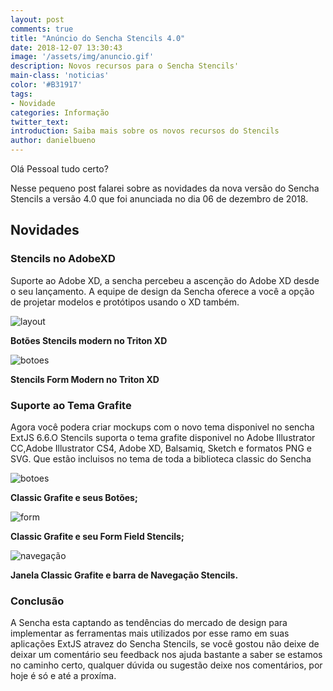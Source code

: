 ```yaml
---
layout: post
comments: true
title: "Anúncio do Sencha Stencils 4.0"
date: 2018-12-07 13:30:43
image: '/assets/img/anuncio.gif'
description: Novos recursos para o Sencha Stencils'
main-class: 'noticias'
color: '#B31917'
tags:
- Novidade
categories: Informação
twitter_text:
introduction: Saiba mais sobre os novos recursos do Stencils
author: danielbueno
---
```

Olá Pessoal tudo certo?

Nesse pequeno post falarei sobre as novidades da nova versão do Sencha Stencils a versão 4.0 que foi anunciada no dia 06 de dezembro de 2018.

## Novidades

### Stencils no AdobeXD
<p>
Suporte ao Adobe XD, a sencha percebeu a ascenção do Adobe XD desde o seu lançamento. A equipe de design da Sencha oferece a você a opção de projetar modelos e protótipos usando o XD também.</p>

<img src="https://res.cloudinary.com/dkwsuycgn/image/upload/v1564424157/stencilsadobe_zho3hz.png" title="stencils" alt="layout" class="responsive1"/> 

<b>Botões Stencils modern no Triton XD</b>

<img src="https://res.cloudinary.com/dkwsuycgn/image/upload/v1564424157/triton_modern_bqzpp5.png" title="layout button" alt="botoes" class="responsive1"/> 

<b>Stencils Form Modern no Triton XD</b>

### Suporte ao Tema Grafite
<p>
Agora você podera criar mockups com o novo tema disponivel no sencha ExtJS 6.6.O Stencils suporta o tema grafite disponivel no Adobe Illustrator CC,Adobe Illustrator CS4, Adobe XD, Balsamiq, Sketch e formatos PNG e SVG. Que estão incluisos no tema de toda a biblioteca classic do Sencha
</p>
<img src="https://res.cloudinary.com/dkwsuycgn/image/upload/v1564424102/button_icd9ck.png" title="graphite" alt="botoes" class="responsive1"/> 

<b>Classic Grafite e seus Botões;</b>

<img src="https://res.cloudinary.com/dkwsuycgn/image/upload/v1564424148/graphite-form_hhac4y.png" title="components" alt="form" class="responsive1"/> 

<b>Classic Grafite e seu Form Field Stencils;</b>

<img src="https://res.cloudinary.com/dkwsuycgn/image/upload/v1564424148/graphite-windows_uazctq.png" title="window" alt="navegação" class="responsive1"/> 

<b>Janela Classic Grafite e barra de Navegação Stencils.</b>

### Conclusão 

A Sencha esta captando as tendências do mercado de design para implementar as ferramentas mais utilizados por esse ramo em suas aplicações ExtJS atravez do Sencha Stencils, se você gostou não deixe de deixar um comentário seu feedback nos ajuda bastante a saber se estamos no caminho certo, qualquer dúvida ou sugestão deixe nos comentários, por hoje é só e até a proxíma.

